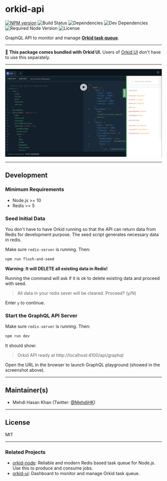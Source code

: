 # orkid-api

[![NPM version](https://img.shields.io/npm/v/orkid-api.svg)](https://www.npmjs.com/package/orkid-api)
![Build Status](https://img.shields.io/circleci/build/github/mugli/orkid-api/master?token=26f2e664d6f594682298e4fc4e194228665bebc9)
![Dependencies](https://img.shields.io/david/mugli/orkid-api.svg?style=flat)
![Dev Dependencies](https://img.shields.io/david/dev/mugli/orkid-api.svg?style=flat)
![Required Node Version](https://img.shields.io/node/v/orkid-api.svg?style=flat)
![License](https://img.shields.io/npm/l/orkid-api.svg?style=flat)

GraphQL API to monitor and manage **[Orkid task queue](https://github.com/mugli/orkid-node)**.

---

👋 **This package comes bundled with Orkid UI.**
Users of [Orkid UI](https://github.com/mugli/orkid-ui) don't have to use this separately.

---

![screenshot](https://raw.githubusercontent.com/mugli/orkid-api/master/screenshot.png)

---

## Development

### Minimum Requirements

- Node.js >= 10
- Redis >= 5

### Seed Initial Data

You don't have to have Orkid running so that the API can return data from Redis for development purpose. The seed script generates necessary data in redis.

Make sure `redis-server` is running. Then:

```sh
npm run flush-and-seed
```

**Warning: It will DELETE all existing data in Redis!**

Running the command will ask if it is ok to delete existing data and proceed with seed.

> All data in your redis sever will be cleared. Proceed? (y/N)

Enter `y` to continue.

### Start the GraphQL API Server

Make sure `redis-server` is running. Then:

```sh
npm run dev
```

It should show:

> Orkid API ready at http://localhost:4100/api/graphql

Open the URL in the browser to launch GraphQL playground (showed in the screenshot above).

---

## Maintainer(s)

- Mehdi Hasan Khan (Twitter: [@MehdiHK](https://twitter.com/MehdiHK))

---

## License

MIT

---

### Related Projects

- [orkid-node](https://github.com/mugli/orkid-node): Reliable and modern Redis based task queue for Node.js. Use this to produce and consume jobs.
- [orkid-ui](https://github.com/mugli/orkid-ui): Dashboard to monitor and manage Orkid task queue.
